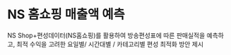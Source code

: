 # NS 홈쇼핑 매출액 예측
NS Shop+편성데이터(NS홈쇼핑)를 활용하여 방송편성표에 따른 판매실적을 예측하고, 최적 수익을 고려한 요일별/ 시간대별 / 카테고리별 편성 최적화 방안 제시
